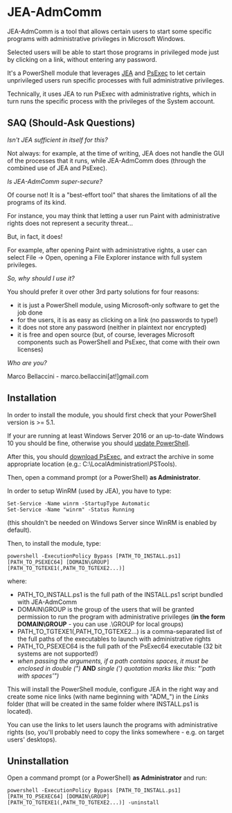 # JEA-AdmComm
JEA-AdmComm is a tool that allows certain users to start some specific programs with administrative privileges in Microsoft Windows.

Selected users will be able to start those programs in privileged mode just by clicking on a link, without entering any password.

It's a PowerShell module that leverages [JEA](https://docs.microsoft.com/en-us/powershell/jea/overview) and [PsExec](https://docs.microsoft.com/en-us/sysinternals/downloads/psexec) to let certain unprivileged users run specific processes with full administrative privileges.

Technically, it uses JEA to run PsExec with administrative rights, which in turn runs the specific process with the privileges of the System account.

## SAQ (Should-Ask Questions)
*Isn't JEA sufficient in itself for this?*

Not always: for example, at the time of writing, JEA does not handle the GUI of the processes that it runs, while JEA-AdmComm does (through the combined use of JEA and PsExec).

*Is JEA-AdmComm super-secure?*

Of course not! It is a "best-effort tool" that shares the limitations of all the programs of its kind.

For instance, you may think that letting a user run Paint with administrative rights does not represent a security threat...

But, in fact, it does!

For example, after opening Paint with administrative rights, a user can select File -> Open, opening a File Explorer instance with full system privileges.

*So, why should I use it?*

You should prefer it over other 3rd party solutions for four reasons:
- it is just a PowerShell module, using Microsoft-only software to get the job done
- for the users, it is as easy as clicking on a link (no passwords to type!)
- it does not store any password (neither in plaintext nor encrypted)
- it is free and open source (but, of course, leverages Microsoft components such as PowerShell and PsExec, that come with their own licenses)

*Who are you?*

Marco Bellaccini - marco.bellaccini[at!]gmail.com

## Installation
In order to install the module, you should first check that your PowerShell version is >= 5.1.

If your are running at least Windows Server 2016 or an up-to-date Windows 10 you should be fine, otherwise you should [update PowerShell](https://docs.microsoft.com/en-us/powershell/scripting/setup/installing-windows-powershell?view=powershell-6#upgrading-existing-windows-powershell).

After this, you should [download PsExec](https://docs.microsoft.com/en-us/sysinternals/downloads/psexec), and extract the archive in some appropriate location (e.g.: C:\LocalAdministration\PSTools).

Then, open a command prompt (or a PowerShell) **as Administrator**.

In order to setup WinRM (used by JEA), you have to type:

```
Set-Service -Name winrm -StartupType Automatic
Set-Service -Name "winrm" -Status Running
```

(this shouldn't be needed on Windows Server since WinRM is enabled by default).

Then, to install the module, type:

```
powershell -ExecutionPolicy Bypass [PATH_TO_INSTALL.ps1] [PATH_TO_PSEXEC64] [DOMAIN\GROUP] [PATH_TO_TGTEXE1(,PATH_TO_TGTEXE2...)]
```

where:
- PATH_TO_INSTALL.ps1 is the full path of the INSTALL.ps1 script bundled with JEA-AdmComm
- DOMAIN\GROUP is the group of the users that will be granted permission to run the program with administrative privileges (**in the form DOMAIN\GROUP** - you can use .\GROUP for local groups)
- PATH_TO_TGTEXE1(,PATH_TO_TGTEXE2...) is a comma-separated list of the full paths of the executables to launch with administrative rights
- PATH_TO_PSEXEC64 is the full path of the PsExec64 executable (32 bit systems are not supported!)
- *when passing the arguments, if a path contains spaces, it must be enclosed in double (")* **AND** *single (') quotation marks like this: "'path with spaces'")*

This will install the PowerShell module, configure JEA in the right way and create some nice links (with name beginning with "ADM_") in the *Links* folder (that will be created in the same folder where INSTALL.ps1 is located).

You can use the links to let users launch the programs with administrative rights (so, you'll probably need to copy the links somewhere - e.g. on target users' desktops).

## Uninstallation
Open a command prompt (or a PowerShell) **as Administrator** and run:

```
powershell -ExecutionPolicy Bypass [PATH_TO_INSTALL.ps1] [PATH_TO_PSEXEC64] [DOMAIN\GROUP] [PATH_TO_TGTEXE1(,PATH_TO_TGTEXE2...)] -uninstall
```

